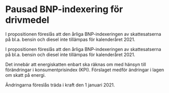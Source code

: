 # Pausad BNP-indexering för drivmedel

I propositionen föreslås att den årliga BNP-indexeringen av skattesatserna på bl.a. bensin och diesel inte tillämpas för kalenderåret 2021.

I propositionen föreslås att den årliga BNP-indexeringen av skattesatserna på bl.a. bensin och diesel inte tillämpas för kalenderåret 2021.

Det innebär att energiskatten enbart ska räknas om med hänsyn till förändringar i konsumentprisindex (KPI). Förslaget medför ändringar i lagen om skatt på energi.

Ändringarna föreslås träda i kraft den 1 januari 2021.

